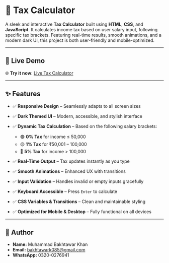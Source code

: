 
# 💸 Tax Calculator

A sleek and interactive **Tax Calculator** built using **HTML**, **CSS**, and **JavaScript**. It calculates income tax based on user salary input, following specific tax brackets. Featuring real-time results, smooth animations, and a modern dark UI, this project is both user-friendly and mobile-optimized.

---

## 🔗 Live Demo

🌐 **Try it now**: [Live Tax Calculator](https://bakhtawar333.github.io/Tax-Calculator/)


---

## ✨ Features

* ✅ **Responsive Design** – Seamlessly adapts to all screen sizes
* ✅ **Dark Themed UI** – Modern, accessible, and stylish interface
* ✅ **Dynamic Tax Calculation** – Based on the following salary brackets:

  * 🟢 **0% Tax** for income ≤ 50,000
  * 🟡 **1% Tax** for ₹50,001 – 100,000
  * 🔴 **5% Tax** for income > 100,000
* ✅ **Real-Time Output** – Tax updates instantly as you type
* ✅ **Smooth Animations** – Enhanced UX with transitions
* ✅ **Input Validation** – Handles invalid or empty inputs gracefully
* ✅ **Keyboard Accessible** – Press `Enter` to calculate
* ✅ **CSS Variables & Transitions** – Clean and maintainable styling
* ✅ **Optimized for Mobile & Desktop** – Fully functional on all devices

---






## 👤 Author

* **Name:** Muhammad Bakhtawar Khan
* **Email:** [bakhtawark085@gmail.com](mailto:bakhtawark085@gmail.com)
* **WhatsApp:** 0320-0276941


